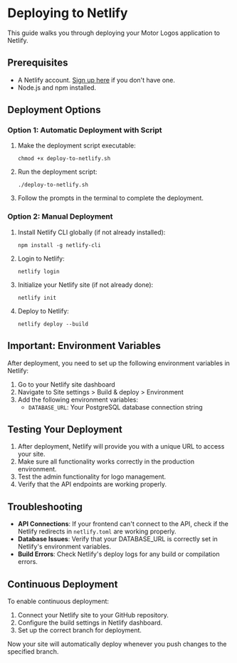 # Deploying to Netlify

This guide walks you through deploying your Motor Logos application to Netlify.

## Prerequisites

- A Netlify account. [Sign up here](https://app.netlify.com/signup) if you don't have one.
- Node.js and npm installed.

## Deployment Options

### Option 1: Automatic Deployment with Script

1. Make the deployment script executable:
   ```
   chmod +x deploy-to-netlify.sh
   ```

2. Run the deployment script:
   ```
   ./deploy-to-netlify.sh
   ```

3. Follow the prompts in the terminal to complete the deployment.

### Option 2: Manual Deployment

1. Install Netlify CLI globally (if not already installed):
   ```
   npm install -g netlify-cli
   ```

2. Login to Netlify:
   ```
   netlify login
   ```

3. Initialize your Netlify site (if not already done):
   ```
   netlify init
   ```

4. Deploy to Netlify:
   ```
   netlify deploy --build
   ```

## Important: Environment Variables

After deployment, you need to set up the following environment variables in Netlify:

1. Go to your Netlify site dashboard
2. Navigate to Site settings > Build & deploy > Environment
3. Add the following environment variables:
   - `DATABASE_URL`: Your PostgreSQL database connection string

## Testing Your Deployment

1. After deployment, Netlify will provide you with a unique URL to access your site.
2. Make sure all functionality works correctly in the production environment.
3. Test the admin functionality for logo management.
4. Verify that the API endpoints are working properly.

## Troubleshooting

- **API Connections**: If your frontend can't connect to the API, check if the Netlify redirects in `netlify.toml` are working properly.
- **Database Issues**: Verify that your DATABASE_URL is correctly set in Netlify's environment variables.
- **Build Errors**: Check Netlify's deploy logs for any build or compilation errors.

## Continuous Deployment

To enable continuous deployment:

1. Connect your Netlify site to your GitHub repository.
2. Configure the build settings in Netlify dashboard.
3. Set up the correct branch for deployment.

Now your site will automatically deploy whenever you push changes to the specified branch.